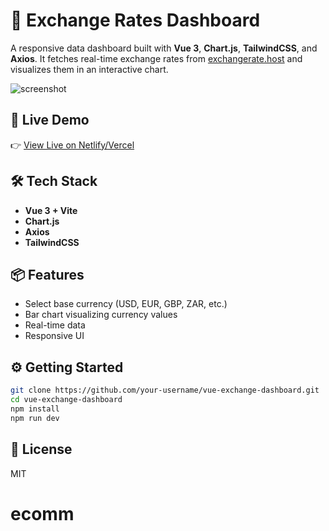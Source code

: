# 💱 Exchange Rates Dashboard

A responsive data dashboard built with **Vue 3**, **Chart.js**, **TailwindCSS**, and **Axios**. It fetches real-time exchange rates from [exchangerate.host](https://exchangerate.host) and visualizes them in an interactive chart.

![screenshot](./screenshot.png)

## 🚀 Live Demo

👉 [View Live on Netlify/Vercel](https://your-dashboard-link.com)

## 🛠️ Tech Stack

- **Vue 3 + Vite**
- **Chart.js**
- **Axios**
- **TailwindCSS**

## 📦 Features

- Select base currency (USD, EUR, GBP, ZAR, etc.)
- Bar chart visualizing currency values
- Real-time data
- Responsive UI

## ⚙️ Getting Started

```bash
git clone https://github.com/your-username/vue-exchange-dashboard.git
cd vue-exchange-dashboard
npm install
npm run dev
```

## 📄 License

MIT
# ecomm
